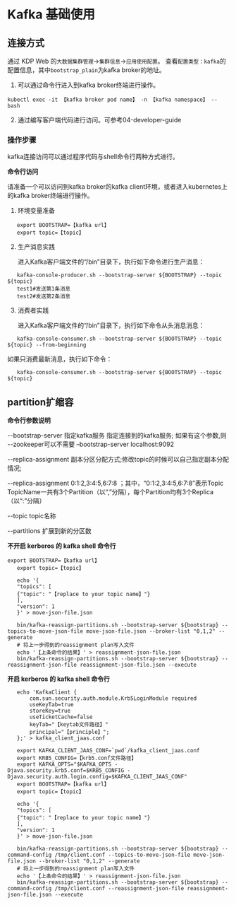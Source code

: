 # Kafka 基础使用

## 连接方式

通过 KDP Web 的`大数据集群管理`->`集群信息`->`应用使用配置`。
查看`配置类型：kafka`的配置信息，其中`bootstrap_plain`为kafka broker的地址。

1. 可以通过命令行进入到kafka broker终端进行操作。

```shell
kubectl exec -it 【kafka broker pod name】 -n 【kafka namespace】 -- bash
```

2. 通过编写客户端代码进行访问。可参考04-developer-guide

### 操作步骤

kafka连接访问可以通过程序代码与shell命令行两种方式进行。

**命令行访问**

请准备一个可以访问到kafka broker的kafka client环境，或者进入kubernetes上的kafka broker终端进行操作。

1. 环境变量准备

```shell
   export BOOTSTRAP=【kafka url】
   export topic=【topic】
```

2. 生产消息实践

   进入Kafka客户端文件的“/bin”目录下，执行如下命令进行生产消息：

```shell
   kafka-console-producer.sh --bootstrap-server ${BOOTSTRAP} --topic ${topic}
   test1#发送第1条消息
   test2#发送第2条消息
```

3. 消费者实践

   进入Kafka客户端文件的“/bin”目录下，执行如下命令从头消息消息：

```shell
   kafka-console-consumer.sh --bootstrap-server ${BOOTSTRAP} --topic ${topic} --from-beginning
```

如果只消费最新消息，执行如下命令：

```shell
   kafka-console-consumer.sh --bootstrap-server ${BOOTSTRAP} --topic ${topic}
```

## partition扩缩容

**命令行参数说明**

--bootstrap-server 指定kafka服务 指定连接到的kafka服务; 如果有这个参数,则 --zookeeper可以不需要 –bootstrap-server localhost:9092

--replica-assignment 副本分区分配方式;修改topic的时候可以自己指定副本分配情况;

--replica-assignment 0:1:2,3:4:5,6:7:8 ；其中，“0:1:2,3:4:5,6:7:8”表示Topic TopicName一共有3个Partition（以“,”分隔），每个Partition均有3个Replica（以“:”分隔）

--topic topic名称

--partitions  扩展到新的分区数

**不开启 kerberos 的 kafka shell 命令行**

```shell
export BOOTSTRAP=【kafka url】
   export topic=【topic】
   
   echo '{
   "topics": [
   {"topic": "【replace to your topic name】"}
   ],
   "version": 1
   }' > move-json-file.json 
   
   bin/kafka-reassign-partitions.sh --bootstrap-server ${bootstrap} --topics-to-move-json-file move-json-file.json --broker-list "0,1,2" --generate
   # 将上一步得到的reassignment plan写入文件
   echo '【上条命令的结果】' > reassignment-json-file.json
   bin/kafka-reassign-partitions.sh --bootstrap-server ${bootstrap} --reassignment-json-file reassignment-json-file.json --execute

```

**开启 kerberos 的 kafka shell 命令行**

```shell
   echo 'KafkaClient {
       com.sun.security.auth.module.Krb5LoginModule required
       useKeyTab=true
       storeKey=true
       useTicketCache=false
       keyTab="【keytab文件路径】"
       principal="【principle】";
   };' > kafka_client_jaas.conf
   
   export KAFKA_CLIENT_JAAS_CONF=`pwd`/kafka_client_jaas.conf
   export KRB5_CONFIG=【krb5.conf文件路径】
   export KAFKA_OPTS="$KAFKA_OPTS -Djava.security.krb5.conf=$KRB5_CONFIG -Djava.security.auth.login.config=$KAFKA_CLIENT_JAAS_CONF"
   export BOOTSTRAP=【kafka url】
   export topic=【topic】
   
   echo '{
   "topics": [
   {"topic": "【replace to your topic name】"}
   ],
   "version": 1
   }' > move-json-file.json 
   
   bin/kafka-reassign-partitions.sh --bootstrap-server ${bootstrap} --command-config /tmp/client.conf --topics-to-move-json-file move-json-file.json --broker-list "0,1,2" --generate
   # 将上一步得到的reassignment plan写入文件
   echo '【上条命令的结果】' > reassignment-json-file.json
   bin/kafka-reassign-partitions.sh --bootstrap-server ${bootstrap} --command-config /tmp/client.conf --reassignment-json-file reassignment-json-file.json --execute
   
```
